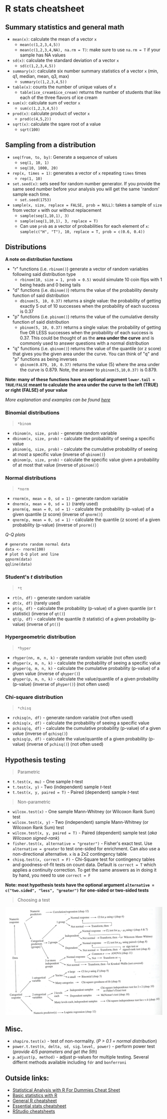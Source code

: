 # R stats cheatsheet

## Summary statistics and general math
- `mean(x)`: calculate the mean of a vector `x`
    - `mean(c(1,2,3,4,5))`
    - `mean(c(1,2,3,4,NA), na.rm = T)`: make sure to use `na.rm = T` if your sample has NA values
- `sd(x)`: calculate the standard deviation of a vector `x`
    - `sd(c(1,2,3,4,5))`
- `summary(x)`: calculate six number summary statistics of a vector `x` (min, q1, median, mean, q3, max)
    - `summary(c(1,2,3,4,5))`
- `table(x)`: counts the number of unique values of x
    - `table(ice_cream$ice_cream)` returns the number of students that like each of the three flavors of ice cream
- `sum(x)`: calculate sum of vector `x`
    - `sum(c(1,2,3,4,5))`
- `prod(x)`: calculate product of vector `x`
    - `prod(c(4,5,2))`
- `sqrt(x)`: calculate the sqare root of a value
    - `sqrt(100)`

## Sampling from a distribution
- `seq(from, to, by)`: Generate a sequence of values
    - `seq(1, 10, 1)`
    - `seq(10, 1000, 20)`
- `rep(x, times = 1)`: generates a vector of `x` repeating `times` times
    - `rep(1, 10)`
- `set.seed(x)`: sets seed for random number generator. If you provide the same seed number before your analysis you will get the same 'random' sample each time.
    - `set.seed(1753)`
- `sample(x, size, replace = FALSE, prob = NULL)`: takes a sample of `size` from vector `x` with our without replacement
    - `sample(seq(1,10,1), 3)`
    - `sample(seq(1,10,1), 3, replace = T)`
    - Can use `prob` as a vector of probabilities for each element of `x`: `sample(c("H", "T"), 10, replace = T, prob = c(0.6, 0.4))`

## Distributions

**A note on distribution functions**
- "r" functions (i.e. `rbinom()`) generate a vector of random variables following said distribution type
    - `rbinom(10, size = 1, prob = 0.5)` would simulate 10 coin flips with 1 being heads and 0 being tails
- "d" functions (i.e. `dbinom()`) returns the value of the probability density function of said distribution
    - `dbinom(5, 10, 0.37)` returns a single value: the probability of getting exactly 5 out of 10 successes when the probability of each success is 0.37
- "p" functions (i.e. `pbinom()`) returns the value of the cumulative density function of said distribution
    - `pbinom(5, 10, 0.37)` returns a single value: the probability of getting five OR LESS successes when the probability of each success is 0.37. This could be thought of as the **area under the curve** and is commonly used to answer questions with a normal distribution
- "q" functions (i.e. `qbinom()`) returns the value of the quantile (or z score) that gives you the given area under the curve. You can think of "q" and "p" functions as being inverses
    - `qbinom(0.879, 10, 0.37)` returns the value (5) where the area under the curve is 0.879. Note, the answer to `pbinom(5,10,0.37)` is 0.879.

**Note: many of these functions have an optional argument `lower.tail = TRUE/FALSE` meant to calculate the area under the curve to the left (TRUE) or right (FALSE) of your value**

*More explanation and examples can be found [here](https://www.statology.org/dbinom-pbinom-qbinom-rbinom-in-r/)*

### Binomial distributions
> `*binom`
- `rbinom(n, size, prob)` - generate random variable
- `dbinom(x, size, prob)` - calculate the probability of seeing a specific value
- `pbinom(q, size, prob)` - calculate the cumulative probability of seeing at most a specific value (inverse of `qbinom()`)
- `qbinom(p, size, prob)` - calculate the specific value given a probability of at most that value (inverse of `pbinom()`)

### Normal distributions
> `*norm`
- `rnorm(n, mean = 0, sd = 1)` - generate random variable
- `dnorm(x, mean = 0, sd = 1)` (rarely used)
- `pnorm(q, mean = 0, sd = 1)` - calculate the probability (p-value) of a given quantile (z score) (inverse of `qnorm()`)
- `qnorm(p, mean = 0, sd = 1)` - calculate the quantile (z score) of a given probability (p-value) (inverse of `pnorm()`)

*Q-Q plots*
```
# generate random normal data
data <- rnorm(100)
# plot Q-Q plot and line
qqnorm(data)
qqline(data)
```

### Student's *t* distribution
> `*t`
- `rt(n, df)` - generate random variable
- `dt(x, df)` (rarely used)
- `pt(q, df)` - calculate the probability (p-value) of a given quantile (or t statistic) (inverse of `qt()`)
- `qt(p, df)` - calculate the quantile (t statistic) of a given probability (p-value) (inverse of `pt()`)

### Hypergeometric distribution
> `*hyper`
- `rhyper(nn, m, n, k)` - generate random variable (not often used)
- `dhyper(x, m, n, k)` - calculate the probability of seeing a specific value
- `phyper(q, m, n, k)` - calculate the cumulative probability (p-value) of a given value (inverse of `qhyper()`)
- `qhyper(p, m, n, k)` - calculate the value/quantile of a given probability (p-value) (inverse of `phyper()`) (not often used)

### Chi-square distribution
> `*chisq`
- `rchisq(n, df)` - generate random variable (not often used)
- `dchisq(x, df)` - calculate the probability of seeing a specific value
- `pchisq(q, df)` - calculate the cumulative probability (p-value) of a given value (inverse of `qchisq()`)
- `qchisq(p, df)` - calculate the value/quantile of a given probability (p-value) (inverse of `pchisq()`) (not often used)

## Hypothesis testing
> Parametric
- `t.test(x, mu)` - One sample *t*-test
- `t.test(x, y)` - Two (independent) sample *t*-test
- `t.test(x, y, paired = T)` - Paired (dependent) sample *t*-test

> Non-parametric
- `wilcox.test(x)` - One sample Mann-Whitney (or Wilcoxon Rank Sum) test
- `wilcox.test(x, y)` - Two (independent) sample Mann-Whitney (or Wilcoxon Rank Sum) test
- `wilcox.test(x, y, paired = T)` - Paired (dependent) sample test (*aka Wilcoxon signed-rank*)
- `fisher.test(x, alternative = "greater")` - Fisher's exact test. Use `alternative = greater` to test one-sided for enrichment. Can also use a non-directional alternative. `x` is a 2x2 contingency table
- `chisq.test(x, correct = F)` - Chi-Square test for contingency tables and goodness-of-fit tests on count data. Default is `correct = T` which applies a continuity correction. To get the same answers as in doing it by hand, you need to use `correct = F`

**Note: most hypothesis tests have the optional argument `alternative = c("two.sided", "less", "greater")` for one-sided or two-sided tests**

> Choosing a test

![](data/flowchart.png)

## Misc.
- `shapiro.test(x)` - test of non-normality. (*P > 0.1 = normal distribution*)
- `power.t.test(n, delta, sd, sig.level, power)` - perform power test (*provide 4/5 parameters and get the 5th*)
- `p.adjust(p, method)` - adjust p-values for multiple testing. Several differnt methods available including `fdr` and `bonferroni`

## Outside links:
* [Statistical Analysis with R For Dummies Cheat Sheet](https://www.dummies.com/programming/r/statistical-analysis-with-r-for-dummies-cheat-sheet/)
* [Basic statistics with R](https://cheatography.com/xeonkai/cheat-sheets/basic-statistics-with-r/)
* [General R cheatsheet](http://nicolascampione.weebly.com/uploads/1/9/4/1/19411255/r_cheat_sheet.pdf)
* [Essential stats cheatsheet](https://bioconnector.github.io/workshops/handouts/r-stats-cheatsheet.pdf)
* [RStudio cheatsheets](https://www.rstudio.com/resources/cheatsheets/)


